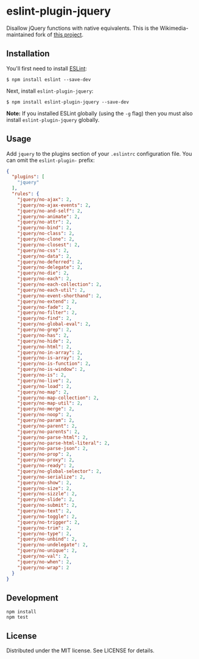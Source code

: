 # eslint-plugin-jquery

Disallow jQuery functions with native equivalents. This is the Wikimedia-maintained fork of [this project](https://www.npmjs.com/package/eslint-plugin-jquery).

## Installation

You'll first need to install [ESLint](http://eslint.org):

```
$ npm install eslint --save-dev
```

Next, install `eslint-plugin-jquery`:

```
$ npm install eslint-plugin-jquery --save-dev
```

**Note:** If you installed ESLint globally (using the `-g` flag) then you must also install `eslint-plugin-jquery` globally.

## Usage

Add `jquery` to the plugins section of your `.eslintrc` configuration file. You can omit the `eslint-plugin-` prefix:

```json
{
  "plugins": [
    "jquery"
  ],
  "rules": {
    "jquery/no-ajax": 2,
    "jquery/no-ajax-events": 2,
    "jquery/no-and-self": 2,
    "jquery/no-animate": 2,
    "jquery/no-attr": 2,
    "jquery/no-bind": 2,
    "jquery/no-class": 2,
    "jquery/no-clone": 2,
    "jquery/no-closest": 2,
    "jquery/no-css": 2,
    "jquery/no-data": 2,
    "jquery/no-deferred": 2,
    "jquery/no-delegate": 2,
    "jquery/no-die": 2,
    "jquery/no-each": 2,
    "jquery/no-each-collection": 2,
    "jquery/no-each-util": 2,
    "jquery/no-event-shorthand": 2,
    "jquery/no-extend": 2,
    "jquery/no-fade": 2,
    "jquery/no-filter": 2,
    "jquery/no-find": 2,
    "jquery/no-global-eval": 2,
    "jquery/no-grep": 2,
    "jquery/no-has": 2,
    "jquery/no-hide": 2,
    "jquery/no-html": 2,
    "jquery/no-in-array": 2,
    "jquery/no-is-array": 2,
    "jquery/no-is-function": 2,
    "jquery/no-is-window": 2,
    "jquery/no-is": 2,
    "jquery/no-live": 2,
    "jquery/no-load": 2,
    "jquery/no-map": 2,
    "jquery/no-map-collection": 2,
    "jquery/no-map-util": 2,
    "jquery/no-merge": 2,
    "jquery/no-noop": 2,
    "jquery/no-param": 2,
    "jquery/no-parent": 2,
    "jquery/no-parents": 2,
    "jquery/no-parse-html": 2,
    "jquery/no-parse-html-literal": 2,
    "jquery/no-parse-json": 2,
    "jquery/no-prop": 2,
    "jquery/no-proxy": 2,
    "jquery/no-ready": 2,
    "jquery/no-global-selector": 2,
    "jquery/no-serialize": 2,
    "jquery/no-show": 2,
    "jquery/no-size": 2,
    "jquery/no-sizzle": 2,
    "jquery/no-slide": 2,
    "jquery/no-submit": 2,
    "jquery/no-text": 2,
    "jquery/no-toggle": 2,
    "jquery/no-trigger": 2,
    "jquery/no-trim": 2,
    "jquery/no-type": 2,
    "jquery/no-unbind": 2,
    "jquery/no-undelegate": 2,
    "jquery/no-unique": 2,
    "jquery/no-val": 2,
    "jquery/no-when": 2,
    "jquery/no-wrap": 2
  }
}
```

## Development

```
npm install
npm test
```

## License

Distributed under the MIT license. See LICENSE for details.
